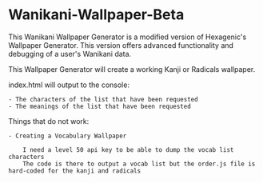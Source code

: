 Wanikani-Wallpaper-Beta
====================

This Wanikani Wallpaper Generator is a modified version of Hexagenic's Wallpaper Generator.
This version offers advanced functionality and debugging of a user's Wanikani data.

This Wallpaper Generator will create a working Kanji or Radicals wallpaper.

index.html will output to the console:

	- The characters of the list that have been requested
	- The meanings of the list that have been requested


Things that do not work:

	- Creating a Vocabulary Wallpaper 
	
		I need a level 50 api key to be able to dump the vocab list characters
		The code is there to output a vocab list but the order.js file is hard-coded for the kanji and radicals


